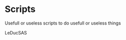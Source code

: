 <h1>Scripts</h1>
<p>
	Usefull or useless scripts to do usefull or useless things
</p>
<p>
	LeDucSAS
</p>
